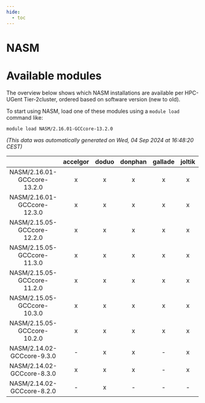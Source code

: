 ```yaml
---
hide:
  - toc
---
```


NASM
====

# Available modules


The overview below shows which NASM installations are available per HPC-UGent Tier-2cluster, ordered based on software version (new to old).

To start using NASM, load one of these modules using a `module load` command like:

```shell
module load NASM/2.16.01-GCCcore-13.2.0
```

*(This data was automatically generated on Wed, 04 Sep 2024 at 16:48:20 CEST)*  

| |accelgor|doduo|donphan|gallade|joltik|shinx|skitty|
| :---: | :---: | :---: | :---: | :---: | :---: | :---: | :---: |
|NASM/2.16.01-GCCcore-13.2.0|x|x|x|x|x|x|x|
|NASM/2.16.01-GCCcore-12.3.0|x|x|x|x|x|x|x|
|NASM/2.15.05-GCCcore-12.2.0|x|x|x|x|x|x|x|
|NASM/2.15.05-GCCcore-11.3.0|x|x|x|x|x|x|x|
|NASM/2.15.05-GCCcore-11.2.0|x|x|x|x|x|-|x|
|NASM/2.15.05-GCCcore-10.3.0|x|x|x|x|x|-|x|
|NASM/2.15.05-GCCcore-10.2.0|x|x|x|x|x|-|x|
|NASM/2.14.02-GCCcore-9.3.0|-|x|x|-|x|-|x|
|NASM/2.14.02-GCCcore-8.3.0|x|x|x|-|x|-|x|
|NASM/2.14.02-GCCcore-8.2.0|-|x|-|-|-|-|-|
